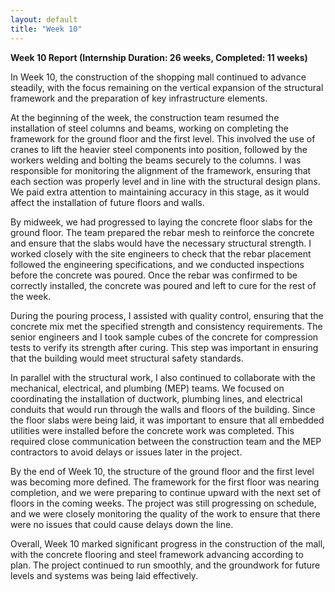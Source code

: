 ```yaml
---
layout: default
title: "Week 10"
---
```

**Week 10 Report (Internship Duration: 26 weeks, Completed: 11 weeks)**

In Week 10, the construction of the shopping mall continued to advance steadily, with the focus remaining on the vertical expansion of the structural framework and the preparation of key infrastructure elements.

At the beginning of the week, the construction team resumed the installation of steel columns and beams, working on completing the framework for the ground floor and the first level. This involved the use of cranes to lift the heavier steel components into position, followed by the workers welding and bolting the beams securely to the columns. I was responsible for monitoring the alignment of the framework, ensuring that each section was properly level and in line with the structural design plans. We paid extra attention to maintaining accuracy in this stage, as it would affect the installation of future floors and walls.

By midweek, we had progressed to laying the concrete floor slabs for the ground floor. The team prepared the rebar mesh to reinforce the concrete and ensure that the slabs would have the necessary structural strength. I worked closely with the site engineers to check that the rebar placement followed the engineering specifications, and we conducted inspections before the concrete was poured. Once the rebar was confirmed to be correctly installed, the concrete was poured and left to cure for the rest of the week. 

During the pouring process, I assisted with quality control, ensuring that the concrete mix met the specified strength and consistency requirements. The senior engineers and I took sample cubes of the concrete for compression tests to verify its strength after curing. This step was important in ensuring that the building would meet structural safety standards.

In parallel with the structural work, I also continued to collaborate with the mechanical, electrical, and plumbing (MEP) teams. We focused on coordinating the installation of ductwork, plumbing lines, and electrical conduits that would run through the walls and floors of the building. Since the floor slabs were being laid, it was important to ensure that all embedded utilities were installed before the concrete work was completed. This required close communication between the construction team and the MEP contractors to avoid delays or issues later in the project.

By the end of Week 10, the structure of the ground floor and the first level was becoming more defined. The framework for the first floor was nearing completion, and we were preparing to continue upward with the next set of floors in the coming weeks. The project was still progressing on schedule, and we were closely monitoring the quality of the work to ensure that there were no issues that could cause delays down the line.

Overall, Week 10 marked significant progress in the construction of the mall, with the concrete flooring and steel framework advancing according to plan. The project continued to run smoothly, and the groundwork for future levels and systems was being laid effectively.